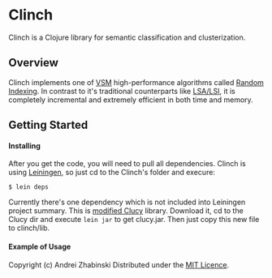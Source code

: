 
Clinch
======

Clinch is a Clojure library for semantic classification and clusterization.


Overview
--------

Clinch implements one of [VSM](http://en.wikipedia.org/wiki/Vector_space_model) high-performance algorithms called [Random Indexing](http://citeseerx.ist.psu.edu/viewdoc/download?doi=10.1.1.96.2230&rep=rep1&type=pdf). In contrast to it's traditional counterparts like [LSA/LSI](http://en.wikipedia.org/wiki/Latent_semantic_indexing), it is completely incremental and extremely efficient in both time and memory.


Getting Started
---------------

#### Installing

After you get the code, you will need to pull all dependencies. Clinch is using [Leiningen](http://github.com/technomancy/leiningen), so just cd to the Clinch's folder and execure:

    $ lein deps

Currently there's one dependency which is not included into Leiningen project summary. This is [modified Clucy](http://github.com/faithlessfriend/clucy) library. Download it, cd to the Clucy dir and execute `lein jar` to get clucy.jar. Then just copy this new file to clinch/lib.


#### Example of Usage


Copyright (c) Andrei Zhabinski 
Distributed under the [MIT Licence](http://www.opensource.org/licenses/mit-license.php).
